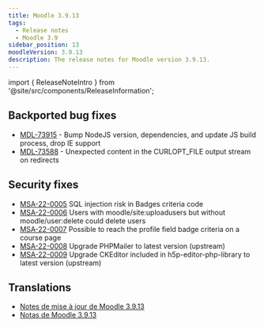 ```yaml
---
title: Moodle 3.9.13
tags:
  - Release notes
  - Moodle 3.9
sidebar_position: 13
moodleVersion: 3.9.13
description: The release notes for Moodle version 3.9.13.
---
```


import { ReleaseNoteIntro } from '@site/src/components/ReleaseInformation';

<ReleaseNoteIntro releaseName={frontMatter.moodleVersion} />

## Backported bug fixes

- [MDL-73915](https://tracker.moodle.org/browse/MDL-73915) - Bump NodeJS version, dependencies, and update JS build process, drop IE support
- [MDL-73588](https://tracker.moodle.org/browse/MDL-73588) - Unexpected content in the CURLOPT_FILE output stream on redirects

## Security fixes

- [MSA-22-0005](https://moodle.org/mod/forum/discuss.php?d=432947) SQL injection risk in Badges criteria code
- [MSA-22-0006](https://moodle.org/mod/forum/discuss.php?d=432948) Users with moodle/site:uploadusers but without moodle/user:delete could delete users
- [MSA-22-0007](https://moodle.org/mod/forum/discuss.php?d=432949) Possible to reach the profile field badge criteria on a course page
- [MSA-22-0008](https://moodle.org/mod/forum/discuss.php?d=432950) Upgrade PHPMailer to latest version (upstream)
- [MSA-22-0009](https://moodle.org/mod/forum/discuss.php?d=432951) Upgrade CKEditor included in h5p-editor-php-library to latest version (upstream)

## Translations

- [Notes de mise à jour de Moodle 3.9.13](https://docs.moodle.org/fr/Notes_de_mise_à_jour_de_Moodle_3.9.13)
- [Notas de Moodle 3.9.13](https://docs.moodle.org/es/Notas_de_Moodle_3.9.13)
